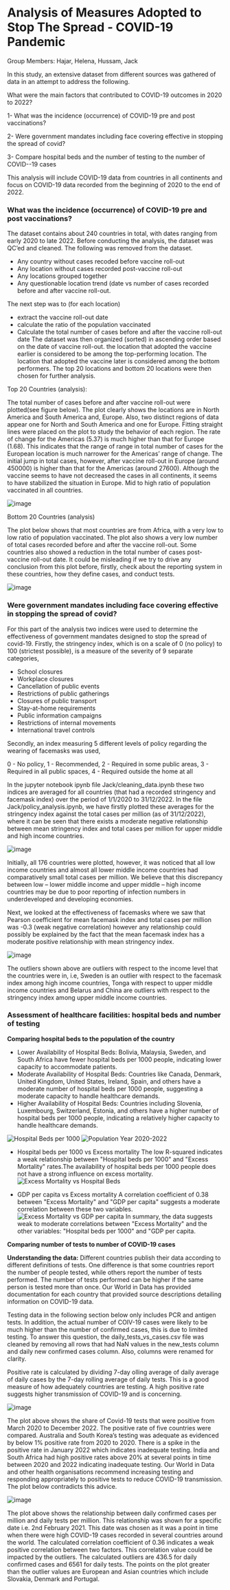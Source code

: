 # Analysis of Measures Adopted to Stop The Spread -  COVID-19 Pandemic

Group Members: Hajar, Helena, Hussam, Jack

In this study, an extensive dataset from different sources was gathered of data in an attempt to address the following.

What were the main factors that contributed to COVID-19 outcomes in 2020 to 2022?

1- What was the incidence (occurrence) of COVID-19 pre and post vaccinations?

2- Were government mandates including face covering effective in stopping the spread of covid?

3- Compare hospital beds and the number of testing to the number of COVID--19 cases

This analysis will include COVID-19 data from countries in all continents and focus on COVID-19 data recorded from the beginning of 2020 to the end of 2022.

### What was the incidence (occurrence) of COVID-19 pre and post vaccinations?

The dataset contains about 240 countries in total, with dates ranging from early 2020 to late 2022. Before conducting the analysis, the dataset was QC’ed and cleaned. The following was removed from the dataset.
- Any country without cases recoded before vaccine roll-out
- Any location without cases recorded post-vaccine roll-out
- Any locations grouped together
 - Any questionable location trend (date vs number of cases recorded before and after vaccine roll-out.

The next step was to (for each location)
- extract the vaccine roll-out date 
- calculate the ratio of the population vaccinated
- Calculate the total number of cases before and after the vaccine roll-out date
The dataset was then organized (sorted) in ascending order based on the date of vaccine roll-out. the location that adopted the vaccine earlier is considered to be among the top-performing location. The location that adopted the vaccine later is considered among the bottom performers. The top 20 locations and bottom 20 locations were then chosen for further analysis.

Top 20 Countries (analysis):

The total number of cases before and after vaccine roll-out were plotted(see figure below). The plot clearly shows the locations are in North America and South America and, Europe. Also, two distinct regions of data appear one for North and South America and one for Europe. Fitting straight lines were placed on the plot to study the behavior of each region. The rate of change for the Americas (5.37) is much higher than that for Europe (1.68). This indicates that the range of range in total number of cases for the European location is much narrower for the Americas’ range of change. The initial jump in total cases, however, after vaccine roll-out in Europe (around 450000) is higher than that for the Americas (around 27600). Although the vaccine seems to have not decreased the cases in all continents, it seems to have stabilized the situation in Europe.
Mid to high ratio of population vaccinated in all countries.

![image](https://github.com/JackHast/project-1-group-4/assets/134576485/5849ff83-fb1d-4661-9762-ef2cf26108e8)

Bottom 20 Countries (analysis)

The plot below shows that most countries are from Africa, with a very low to low ratio of population vaccinated. The plot also shows a very low number of total cases recorded before and after the vaccine roll-out. Some countries also showed a reduction in the total number of cases post-vaccine roll-out date. It could be misleading if we try to drive any conclusion from this plot before, firstly, check about the reporting system in these countries, how they define cases, and conduct tests.

![image](https://github.com/JackHast/project-1-group-4/assets/134576485/f3e53a72-d60d-44ce-aaf3-98a9fe55c860)

### Were government mandates including face covering effective in stopping the spread of covid?

For this part of the analysis two indices were used to determine the effectiveness of government mandates designed to stop the spread of covid-19. Firstly, the stringency index, which is on a scale of 0 (no policy) to 100 (strictest possible), is a measure of the severity of 9 separate categories,

-	School closures
-	Workplace closures
-	Cancellation of public events
-	Restrictions of public gatherings
-	Closures of public transport
-	Stay-at-home requirements
-	Public information campaigns
-	Restrictions of internal movements
-	International travel controls

Secondly, an index measuring 5 different levels of policy regarding the wearing of facemasks was used,

0 - No policy,
1 - Recommended,
2 - Required in some public areas,
3 - Required in all public spaces,
4 - Required outside the home at all 

In the jupyter notebook ipynb file Jack/cleaning_data.ipynb these two indices are averaged for all countries (that had a recorded stringency and facemask index) over the period of 1/1/2020 to 31/12/2022. In the file Jack/policy_analysis.ipynb, we have firstly plotted these averages for the stringency index against the total cases per million (as of 31/12/2022), where it can be seen that there exists a moderate negative relationship between mean stringency index and total cases per million for upper middle and high income countries.

   ![image](https://github.com/JackHast/project-1-group-4/assets/131254350/452cf776-247d-42b8-be23-dea74cc920a1)

Initially, all 176 countries were plotted, however, it was noticed that all low income countries and almost all lower middle income countries had comparatively small total cases per million. We believe that this discrepancy between low – lower middle income and upper middle – high income countries may be due to poor reporting of infection numbers in underdeveloped and developing economies. 

Next, we looked at the effectiveness of facemasks where we saw that Pearson coefficient for mean facemask index and total cases per million was -0.3 (weak negative correlation) however any relationship could possibly be explained by the fact that the mean facemask index has a moderate positive relationship with mean stringency index. 

![image](https://github.com/JackHast/project-1-group-4/assets/131254350/94bb3a0d-553b-4fe3-b231-4bc857bec29f)

The outliers shown above are outliers with respect to the income level that the countries were in, i.e, Sweden is an outlier with respect to the facemask index among high income countries, Tonga with respect to upper middle income countries and Belarus and China are outliers with respect to the stringency index among upper middle income countries. 

### Assessment of healthcare facilities: hospital beds and number of testing 
**Comparing hospital beds to the population of the country**

*	Lower Availability of Hospital Beds: Bolivia, Malaysia, Sweden, and South Africa have fewer hospital beds per 1000 people, indicating lower capacity to accommodate patients.
*	Moderate Availability of Hospital Beds: Countries like Canada, Denmark, United Kingdom, United States, Ireland, Spain, and others have a moderate number of hospital beds per 1000 people, suggesting a moderate capacity to handle healthcare demands.
*	Higher Availability of Hospital Beds: Countries including Slovenia, Luxembourg, Switzerland, Estonia, and others have a higher number of hospital beds per 1000 people, indicating a relatively higher capacity to handle healthcare demands.

![Hospital Beds per 1000](https://github.com/JackHast/project-1-group-4/assets/134599676/657e2ea6-f16e-4264-87c3-360870538242)
![Population Year 2020-2022](https://github.com/JackHast/project-1-group-4/assets/134599676/3973ea18-45b7-4f04-8943-04d45ac5f608)

*	Hospital beds per 1000 vs Excess mortality
The low R-squared indicates a weak relationship between "Hospital beds per 1000" and "Excess Mortality" rates.The availability of hospital beds per 1000 people does not have a strong influence on excess mortality.
![Excess Mortality vs Hospital Beds](https://github.com/JackHast/project-1-group-4/assets/134599676/5238f731-abdd-49e6-abe5-ab53b1b82c83)

*  GDP per capita vs Excess mortality
A correlation coefficient of 0.38 between "Excess Mortality" and "GDP per capita" suggests a moderate correlation between these two variables.
![Excess Mortality vs GDP per capita](https://github.com/JackHast/project-1-group-4/assets/134599676/1573850f-25d7-4e26-8855-794d14d3ca01)
In summary, the data suggests weak to moderate correlations between "Excess Mortality" and the other variables: "Hospital beds per 1000" and "GDP per capita.

**Comparing number of tests to number of COVID-19 cases**

**Understanding the data:**
Different countries publish their data according to different definitions of tests. One difference is that some countries report the number of people tested, while others report the number of tests performed. The number of tests performed can be higher if the same person is tested more than once. Our World in Data has provided documentation for each country that provided source descriptions detailing information on COVID-19 data. 

Testing data in the following section below only includes PCR and antigen tests. In addition, the actual number of COIV-19 cases were likely to be much higher than the number of confirmed cases, this is due to limited testing. 
To answer this question, the daily_tests_vs_cases.csv file was cleaned by removing all rows that had NaN values in the new_tests column and daily new confirmed cases column. Also, columns were renamed for clarity. 

Positive rate is calculated by dividing 7-day olling average of daily average of daily cases by the 7-day rolling average of daily tests. This is a good measure of how adequately countries are testing. A high positive rate suggests higher transmission of COVID-19 and is concerning. 


![image](https://github.com/JackHast/project-1-group-4/assets/130710065/ecfacb47-daac-4702-98d4-3c542a242869)

The plot above shows the share of Covid-19 tests that were positive from March 2020 to December 2022. The positive rate of five countries were compared. Australia and South Korea’s testing was adequate as evidenced by below 1% positive rate from 2020 to 2020. There is a spike in the positive rate in January 2022 which indicates inadequate testing. India and South Africa had high positive rates above 20% at several points in time between 2020 and 2022 indicating inadequate testing. 
Our World in Data and other health organisations recommend increasing testing and responding appropriately to positive tests to reduce COVID-19 transmission. The plot below contradicts this advice. 

![image](https://github.com/JackHast/project-1-group-4/assets/130710065/724f09f6-1048-4444-8b34-1623b5412898)

The plot above shows the relationship between daily confirmed cases per million and daily tests per million. This relationship was shown for a specific date i.e. 2nd February 2021. This date was chosen as it was a point in time when there were high COVID-19 cases recorded in several countries around the world. The calculated correlation coefficient of 0.36 indicates a weak positive correlation between two factors. This correlation value could be impacted by the outliers. The calculated outliers are 436.5 for daily confirmed cases and 6561 for daily tests. The points on the plot greater than the outlier values are European and Asian countries which include Slovakia, Denmark and Portugal. 










